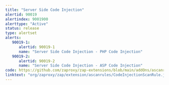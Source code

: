 ```yaml
---
title: "Server Side Code Injection"
alertid: 90019
alertindex: 9001900
alerttype: "Active"
status: release
type: alertset
alerts:
   90019-1:
      alertid: 90019-1
      name: "Server Side Code Injection - PHP Code Injection"
   90019-2:
      alertid: 90019-2
      name: "Server Side Code Injection - ASP Code Injection"
code: https://github.com/zaproxy/zap-extensions/blob/main/addOns/ascanrules/src/main/java/org/zaproxy/zap/extension/ascanrules/CodeInjectionScanRule.java
linktext: "org/zaproxy/zap/extension/ascanrules/CodeInjectionScanRule.java"
---
```

